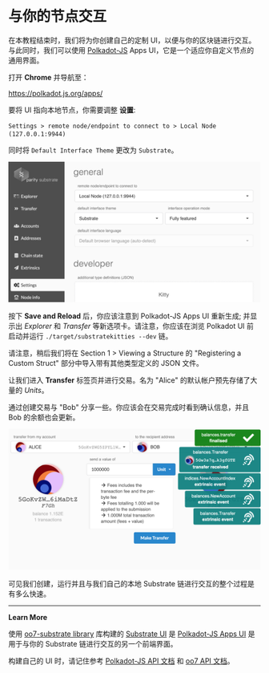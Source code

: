 # 与你的节点交互

在本教程结束时，我们将为你创建自己的定制 UI，以便与你的区块链进行交互。与此同时，我们可以使用 [Polkadot-JS](https://polkadot.js.org) Apps UI，它是一个适应你自定义节点的通用界面。

打开 **Chrome** 并导航至：

https://polkadot.js.org/apps/

要将 UI 指向本地节点，你需要调整 **设置**:

```
Settings > remote node/endpoint to connect to > Local Node (127.0.0.1:9944)
```

同时将 `Default Interface Theme` 更改为 `Substrate`。

![An image of the settings in Polkadot-JS Apps UI](./assets/polkadot-js-settings.png)

按下 **Save and Reload** 后，你应该注意到 Polkadot-JS Apps UI 重新生成; 并显示出 *Explorer* 和 *Transfer* 等新选项卡。请注意，你应该在浏览 Polkadot UI 前启动并运行 `./target/substratekitties --dev` 链。

请注意，稍后我们将在 Section 1 > Viewing a Structure 的 "Registering a Custom Struct" 部分中导入带有其他类型定义的 JSON 文件。

让我们进入 **Transfer** 标签页并进行交易。名为 "Alice" 的默认帐户预先存储了大量的 *Units*。

通过创建交易与 "Bob" 分享一些。你应该会在交易完成时看到确认信息，并且 Bob 的余额也会更新。

![First Transfer in Polkadot-JS Apps UI](./assets/first-transfer.png)

可见我们创建，运行并且与我们自己的本地 Substrate 链进行交互的整个过程是有多么快速。

---

**Learn More**

使用 [oo7-substrate library](https://github.com/paritytech/oo7/tree/master/packages/oo7-substrate) 库构建的 [Substrate UI](https://github.com/paritytech/substrate-ui) 是 [Polkadot-JS Apps UI](https://github.com/polkadot-js/apps) 是用于与你的 Substrate 链进行交互的另一个前端界面。

构建自己的 UI 时，请记住参考 [Polkadot-JS API 文档](https://github.com/polkadot-js/api) 和 [oo7 API 文档](https://tomusdrw.github.io/oo7/)。
